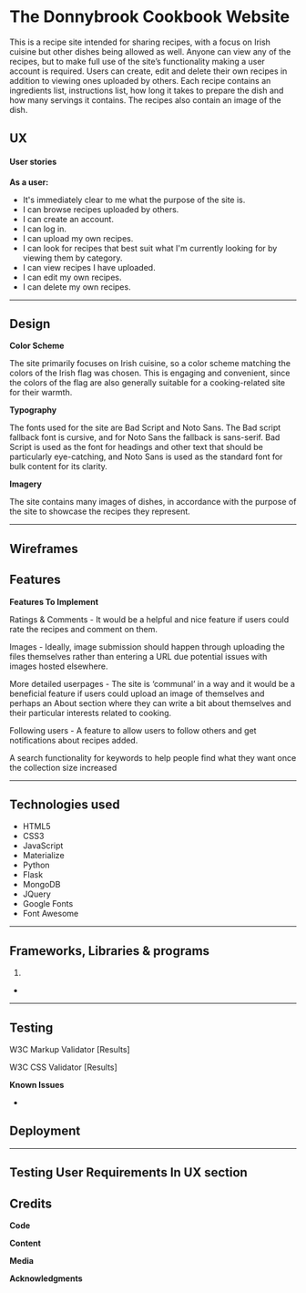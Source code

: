 # The Donnybrook Cookbook Website

This is a recipe site intended for sharing recipes, with a focus on Irish cuisine
but other dishes being allowed as well. Anyone can view any of the recipes, but to
make full use of the site’s functionality making a user account is required. Users
can create, edit and delete their own recipes in addition to viewing ones uploaded
by others. Each recipe contains an ingredients list, instructions list, how long it
takes to prepare the dish and how many servings it contains. The recipes also
contain an image of the dish.

## UX

#### User stories
**As a user:**

* It's immediately clear to me what the purpose of the site is.
* I can browse recipes uploaded by others.
* I can create an account.
* I can log in.
* I can upload my own recipes.
* I can look for recipes that best suit what I'm currently looking for by viewing
them by category.
* I can view recipes I have uploaded.
* I can edit my own recipes.
* I can delete my own recipes.


** **

## Design

**Color Scheme**

The site primarily focuses on Irish cuisine, so a color scheme matching the colors of
the Irish flag was chosen. This is engaging and convenient, since the colors of the
flag are also generally suitable for a cooking-related site for their warmth.

**Typography**

The fonts used for the site are Bad Script and Noto Sans. The Bad script fallback 
font is cursive, and for Noto Sans the fallback is sans-serif. Bad Script is used
as the font for headings and other text that should be particularly eye-catching, 
and Noto Sans is used as the standard font for bulk content for its clarity.

**Imagery**

The site contains many images of dishes, in accordance with the purpose of the site
to showcase the recipes they represent.

** **

## Wireframes



## Features



**Features To Implement**

Ratings & Comments - It would be a helpful and nice feature if users could rate the recipes and comment on them.

Images - Ideally, image submission should happen through uploading the files themselves rather than entering a URL due potential issues with images hosted elsewhere.

More detailed userpages - The site is ‘communal’ in a way and it would be a beneficial feature if users could upload an image of themselves and perhaps an About section where they can write a bit about themselves and their particular interests related to cooking.

Following users - A feature to allow users to follow others and get notifications about recipes added.

A search functionality for keywords to help people find what they want once the collection size increased

** **

## Technologies used

* HTML5
* CSS3
* JavaScript
* Materialize
* Python
* Flask
* MongoDB
* JQuery
* Google Fonts
* Font Awesome

** **

## Frameworks, Libraries & programs

1. 
* 


** **

## Testing

W3C Markup Validator [Results]

W3C CSS Validator [Results]

**Known Issues**

* 

## Deployment



** **

## Testing User Requirements In UX section



## Credits

**Code**



**Content**



**Media**



**Acknowledgments**